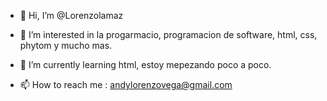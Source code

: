 - 👋 Hi, I’m @Lorenzolamaz
- 👀 I’m interested in  la progarmacio,  programacion de software, html, css, phytom y mucho mas.
- 🌱 I’m currently learning  html,  estoy mepezando poco a poco.

- 📫 How to reach me : andylorenzovega@gmail.com

<!---
Lorenzolamaz/Lorenzolamaz is a ✨ special ✨ repository because its `README.md` (this file) appears on your GitHub profile.
You can click the Preview link to take a look at your changes.
--->
